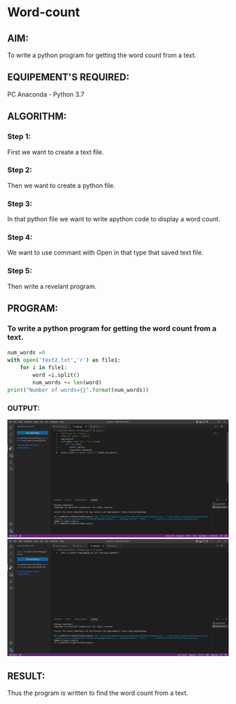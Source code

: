 # Word-count
## AIM:
To write a python program for getting the word count from a text.
## EQUIPEMENT'S REQUIRED: 
PC
Anaconda - Python 3.7
## ALGORITHM: 
### Step 1:
First we want to create a text file.
### Step 2: 
Then we want to create a python file. 
### Step 3: 
In that python file we want to write apython code to display
a word count.
### Step 4:  
We want to use commant with Open in that type that saved text file.
### Step 5: 
Then write a revelant program.

## PROGRAM:
### To write a python program for getting the word count from a text.
```python
num_words =0
with open('text2.txt','r') as file1:
    for i in file1:
        word =i.split()
        num_words += len(word)
print("Number of words={}".format(num_words))
```
### OUTPUT:
![output](./5a%201.jpeg)
![output](./5a%202.jpeg)


## RESULT:
Thus the program is written to find the word count from a text.
